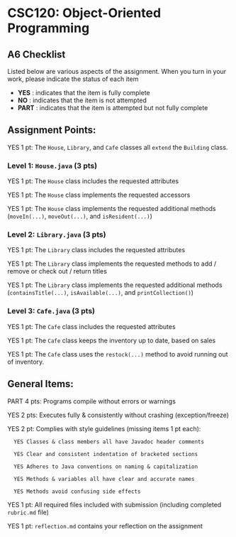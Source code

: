 # CSC120: Object-Oriented Programming
## A6 Checklist

Listed below are various aspects of the assignment.  When you turn in your work, please indicate the status of each item

- **YES** : indicates that the item is fully complete
- **NO** : indicates that the item is not attempted
- **PART** : indicates that the item is attempted but not fully complete


## Assignment Points:

YES 1 pt: The `House`, `Library`, and `Cafe` classes all `extend` the `Building` class.

### Level 1: `House.java` (3 pts)

YES 1 pt: The `House` class includes the requested attributes

YES 1 pt: The `House` class implements the requested accessors

YES 1 pt: The `House` class implements the requested additional methods (`moveIn(...)`, `moveOut(...)`, and `isResident(...)`)

### Level 2: `Library.java` (3 pts)

YES 1 pt: The `Library` class includes the requested attributes

YES 1 pt: The `Library` class implements the requested methods to add / remove or check out / return titles

YES 1 pt: The `Library` class implements the requested additional methods (`containsTitle(...)`, `isAvailable(...)`, and `printCollection()`)

### Level 3: `Cafe.java` (3 pts)

YES 1 pt: The `Cafe` class includes the requested attributes

YES 1 pt: The `Cafe` class keeps the inventory up to date, based on sales

YES 1 pt: The `Cafe` class uses the `restock(...)` method to avoid running out of inventory.



## General Items:

PART 4 pts: Programs compile without errors or warnings

YES 2 pts: Executes fully & consistently without crashing (exception/freeze)

YES 2 pt: Complies with style guidelines (missing items 1 pt each):

      YES Classes & class members all have Javadoc header comments

      YES Clear and consistent indentation of bracketed sections

      YES Adheres to Java conventions on naming & capitalization

      YES Methods & variables all have clear and accurate names

      YES Methods avoid confusing side effects

YES 1 pt: All required files included with submission (including completed `rubric.md` file)

YES 1 pt: `reflection.md` contains your reflection on the assignment